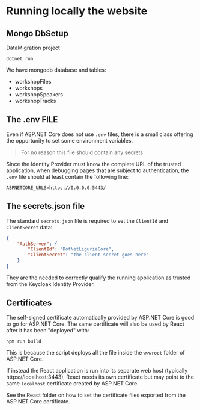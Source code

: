 # Running locally the website

## Mongo DbSetup

DataMigration project

```
dotnet run 
```
We have mongodb database and tables: 

 - workshopFiles
 - workshops
 - workshopSpeakers
 - workshopTracks


## The .env FILE

Even if ASP.NET Core does not use `.env` files, there is a small class offering the opportunity to set some environment variables.

> For no reason this file should contain any secrets 

Since the Identity Provider must know the complete URL of the trusted application, when debugging pages that are subject to authentication, the `.env` file should at least contain the following line:

```
ASPNETCORE_URLS=https://0.0.0.0:5443/
```

## The secrets.json file

The standard `secrets.json` file is required to set the `ClientId` and `ClientSecret` data:

```json
{
    "AuthServer": {
        "ClientId": "DotNetLiguriaCore",
        "ClientSecret": "the client secret goes here"
    }
}
```

They are the needed to correctly qualify the running application as trusted from the Keycloak Identity Provider.

## Certificates

The self-signed certificate automatically provided by ASP.NET Core is good to go for ASP.NET Core. The same certificate will also be used by React after it has been "deployed" with:

```
npm run build
```

This is because the script deploys all the file inside the `wwwroot` folder of ASP.NET Core.

If instead the React application is run into its separate web host (typically https://localhost:3443), React needs its own certificate but may point to the same `localhost` certificate created by ASP.NET Core.

See the React folder on how to set the certificate files exported from the ASP.NET Core certificate.




